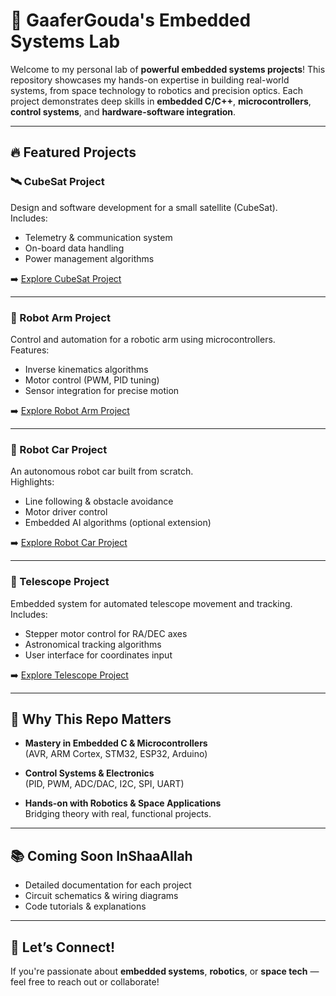 # 🚀 GaaferGouda's Embedded Systems Lab

Welcome to my personal lab of **powerful embedded systems projects**! This repository showcases my hands-on expertise in building real-world systems, from space technology to robotics and precision optics. Each project demonstrates deep skills in **embedded C/C++**, **microcontrollers**, **control systems**, and **hardware-software integration**.

---

## 🔥 Featured Projects

### 🛰️ CubeSat Project
Design and software development for a small satellite (CubeSat).  
Includes:
- Telemetry & communication system
- On-board data handling
- Power management algorithms

➡️ [Explore CubeSat Project](./CubeSat_Project)

---

### 🤖 Robot Arm Project
Control and automation for a robotic arm using microcontrollers.  
Features:
- Inverse kinematics algorithms
- Motor control (PWM, PID tuning)
- Sensor integration for precise motion

➡️ [Explore Robot Arm Project](./Robot_Arm_Project)

---

### 🚗 Robot Car Project
An autonomous robot car built from scratch.  
Highlights:
- Line following & obstacle avoidance
- Motor driver control
- Embedded AI algorithms (optional extension)

➡️ [Explore Robot Car Project](./Robot_Car_Project)

---

### 🔭 Telescope Project
Embedded system for automated telescope movement and tracking.  
Includes:
- Stepper motor control for RA/DEC axes
- Astronomical tracking algorithms
- User interface for coordinates input

➡️ [Explore Telescope Project](./Telescope_Project)

---

## 💪 Why This Repo Matters

- **Mastery in Embedded C & Microcontrollers**  
  (AVR, ARM Cortex, STM32, ESP32, Arduino)
  
- **Control Systems & Electronics**  
  (PID, PWM, ADC/DAC, I2C, SPI, UART)

- **Hands-on with Robotics & Space Applications**  
  Bridging theory with real, functional projects.

---

## 📚 Coming Soon InShaaAllah
- Detailed documentation for each project
- Circuit schematics & wiring diagrams
- Code tutorials & explanations

---

## 📩 Let’s Connect!
If you're passionate about **embedded systems**, **robotics**, or **space tech** — feel free to reach out or collaborate!
